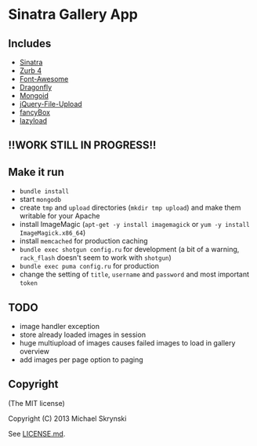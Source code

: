 # Sinatra Gallery App

## Includes
- [Sinatra](http://www.sinatrarb.com)
- [Zurb 4](https://github.com/zurb/foundation)
- [Font-Awesome](http://fortawesome.github.com)
- [Dragonfly](https://github.com/markevans/dragonfly)
- [Mongoid](https://github.com/mongoid/mongoid)
- [jQuery-File-Upload](https://github.com/blueimp/jQuery-File-Upload)
- [fancyBox](https://github.com/fancyapps/fancyBox)
- [lazyload](https://github.com/tuupola/jquery_lazyload)

## !!WORK STILL IN PROGRESS!!

## Make it run

- `bundle install`
- start `mongodb`
- create `tmp` and `upload` directories (`mkdir tmp upload`) and make them writable for your Apache
- install ImageMagic (`apt-get -y install imagemagick` or `yum -y install ImageMagick.x86_64`)
- install `memcached` for production caching
- `bundle exec shotgun config.ru` for development (a bit of a warning, `rack_flash` doesn't seem to work with `shotgun`)
- `bundle exec puma config.ru` for production
- change the setting of `title`, `username` and `password` and most important `token` 

## TODO
- image handler exception
- store already loaded images in session
- huge multiupload of images causes failed images to load in gallery overview
- add images per page option to paging

## Copyright
(The MIT license)

Copyright (C) 2013 Michael Skrynski

See [LICENSE.md](LICENSE.md).
